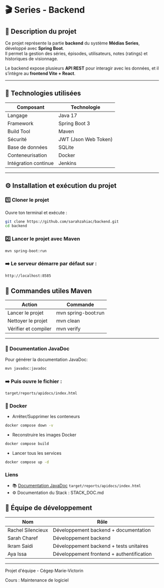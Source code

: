 # 🎬 Series - Backend

## 🚀 Description du projet
Ce projet représente la partie **backend** du système **Médias Series**, développé avec **Spring Boot**.  
Il permet la gestion des séries, épisodes, utilisateurs, notes (ratings) et historiques de visionnage.

Le backend expose plusieurs **API REST** pour interagir avec les données, et il s’intègre au **frontend Vite + React**.

---

## 🧩 Technologies utilisées
| Composant | Technologie          |
|------------|----------------------|
| Langage | Java 17              |
| Framework | Spring Boot 3        |
| Build Tool | Maven                |
| Sécurité | JWT (Json Web Token) |
| Base de données | SQLite               |
| Conteneurisation | Docker               |
| Intégration continue | Jenkins              |

---

## ⚙️ Installation et exécution du projet

### 1️⃣ Cloner le projet
Ouvre ton terminal et exécute :
```bash
git clone https://github.com/sarahzahiac/backend.git
cd backend
```

### 2️⃣ Lancer le projet avec Maven
```bash
mvn spring-boot:run
```

### ➡️ Le serveur démarre par défaut sur :
``` bash
http://localhost:8585
```

## 🧾 Commandes utiles Maven
| Action               | Commande            |
|----------------------|---------------------|
| Lancer le projet     | mvn spring-boot:run |
| Nettoyer le projet   | mvn clean           |
| Vérifier et compiler | mvn verify          |


---

### 📘 Documentation JavaDoc
Pour générer la documentation JavaDoc:
```bash
mvn javadoc:javadoc
```

### ➡️ Puis ouvre le fichier :
```bash
target/reports/apidocs/index.html
```
### 🐳 Docker
- Arrêter/Supprimer les conteneurs
```bash
docker compose down -v
```
- Reconstruire les images Docker
```bash
docker compose build
```
- Lancer tous les services
```bash
docker compose up -d
```

### Liens
- 📚 [Documentation JavaDoc](target/reports/apidocs/index.html)
`target/reports/apidocs/index.html`
- ⚙️ Documentation du Stack : STACK_DOC.md

## 👥 Équipe de développement
| Nom               | Rôle                                      |
|-------------------|-------------------------------------------|
| Rachel Silencieux | Développement backend + documentation     |
| Sarah Charef      | Développement backend                     |
| Ikram Saidi       | Développement backend + tests unitaires                    |
| Aya Issa          | Développement frontend + authentification |

---

Projet d'équipe - Cégep Marie-Victorin

Cours : Maintenance de logiciel
